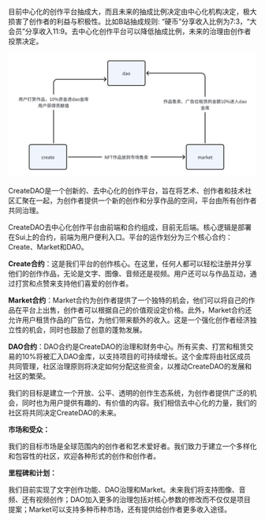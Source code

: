 目前中心化的创作平台抽成大，而且未来的抽成比例决定由中心化机构决定，极大损害了创作者的利益与积极性。比如B站抽成规则: “硬币”分享收入比例为7:3，“大会员”分享收入11:9。去中心化创作平台可以降低抽成比例，未来的治理由创作者投票决定。

![overview](./overview.png)

CreateDAO是一个创新的、去中心化的创作平台，旨在将艺术、创作者和技术社区汇聚在一起，为创作者提供一个新的创作和分享作品的空间，平台由所有创作者共同治理。

CreateDAO去中心化创作平台由前端和合约组成，目前无后端。核心逻辑是部署在Sui上的合约，前端为用户便利入口。平台的运作划分为三个核心合约：Create、Market和DAO。

**Create合约**：这是我们平台的创作核心。在这里，任何人都可以轻松注册并分享他们的创作作品，无论是文字、图像、音频还是视频。用户还可以与作品互动，通过打赏和点赞来支持他们喜爱的创作者。

**Market合约**：Market合约为创作者提供了一个独特的机会，他们可以将自己的作品在平台上出售，创作者可以根据自己的价值观设定价格。此外，Market合约还允许用户租赁作品的广告位，为他们带来额外的收入。这是一个强化创作者经济独立性的机会，同时也鼓励了创意的蓬勃发展。

**DAO合约**：DAO合约是CreateDAO的治理和财务中心。所有买卖、打赏和租赁交易的10%将被汇入DAO金库，以支持项目的可持续增长。这个金库将由社区成员共同管理，社区治理原则将决定如何分配这些资金，以推动CreateDAO的发展和社区的繁荣。

我们的目标是建立一个开放、公平、透明的创作生态系统，为创作者提供广泛的机会，同时也为用户提供有趣的、有价值的内容。我们相信去中心化的力量，我们的社区将共同决定CreateDAO的未来。

**市场和受众：**

我们的目标市场是全球范围内的创作者和艺术爱好者。我们致力于建立一个多样化和包容性的社区，欢迎各种形式的创作和创作者。

**里程碑和计划：**

我们目前实现了文字创作功能、DAO治理和Market。未来我们将支持图像、音频、还有视频创作；DAO加入更多的治理包括对核心参数的修改而不仅仅是项目提案；Market可以支持多种币种市场，还有提供给创作者更多收入途径。